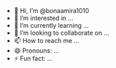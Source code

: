 - 👋 Hi, I’m @bonaamira1010
- 👀 I’m interested in ...
- 🌱 I’m currently learning ...
- 💞️ I’m looking to collaborate on ...
- 📫 How to reach me ...
- 😄 Pronouns: ...
- ⚡ Fun fact: ...

<!---
bonaamira1010/bonaamira1010 is a ✨ special ✨ repository because its `README.md` (this file) appears on your GitHub profile.
You can click the Preview link to take a look at your changes.askldjalsdjlksdjalsdjal
--->
